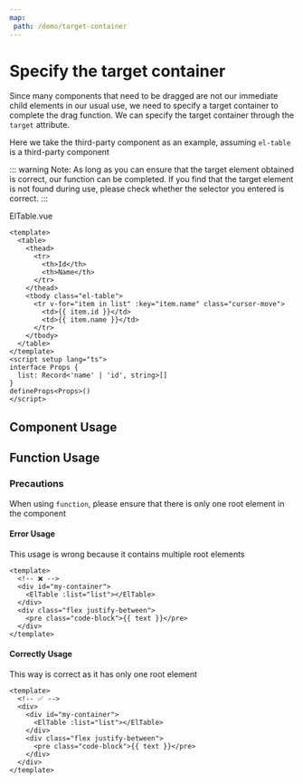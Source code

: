 ```yaml
---
map:
 path: /demo/target-container
---
```


# Specify the target container

Since many components that need to be dragged are not our immediate child elements in our usual use, we need to specify a target container to complete the drag function. We can specify the target container through the `target` attribute.

Here we take the third-party component as an example, assuming `el-table` is a third-party component

::: warning
Note: As long as you can ensure that the target element obtained is correct, our function can be completed. If you find that the target element is not found during use, please check whether the selector you entered is correct.
:::

ElTable.vue

```vue
<template>
  <table>
    <thead>
      <tr>
        <th>Id</th>
        <th>Name</th>
      </tr>
    </thead>
    <tbody class="el-table">
      <tr v-for="item in list" :key="item.name" class="cursor-move">
        <td>{{ item.id }}</td>
        <td>{{ item.name }}</td>
      </tr>
    </tbody>
  </table>
</template>
<script setup lang="ts">
interface Props {
  list: Record<'name' | 'id', string>[]
}
defineProps<Props>()
</script>
```

## Component Usage

<demo src="./demo.vue"
title="Use components to manipulate target containers"
desc="It will use Vue Draggable as the root element to find the nearest .el-table selector">
</demo>

## Function Usage

<demo src="./function.vue"
title="Use function to manipulate target containers"
desc="Here, in order to ensure that we can get our target container, we added an id my-container to the div element. Of course, if you can ensure that the target container must be obtained, you can omit the parent element id">
</demo>

### Precautions

When using `function`, please ensure that there is only one root element in the component

#### Error Usage

This usage is wrong because it contains multiple root elements

```vue
<template>
  <!-- ❌ -->
  <div id="my-container">
    <ElTable :list="list"></ElTable>
  </div>
  <div class="flex justify-between">
    <pre class="code-block">{{ text }}</pre>
  </div>
</template>
```

#### Correctly Usage

This way is correct as it has only one root element

```vue
<template>
  <!-- ✅ -->
  <div>
    <div id="my-container">
      <ElTable :list="list"></ElTable>
    </div>
    <div class="flex justify-between">
      <pre class="code-block">{{ text }}</pre>
    </div>
  </div>
</template>
```
